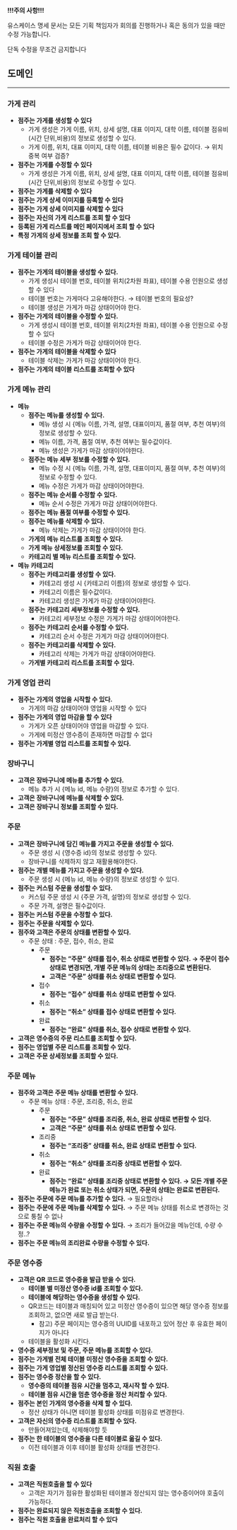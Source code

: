**!!!주의 사항!!!**

유스케이스 명세 문서는 모든 기획 책임자가 회의를 진행하거나 혹은 동의가 있을 때만 수정 가능합니다.

단독 수정을 무조건 금지합니다

## 도메인

---

### 가게 관리

- **점주는 가게를 생성할 수 있다**
    - 가게 생성은 가게 이름, 위치, 상세 설명, 대표 이미지, 대학 이름, 테이블 점유비(시간 단위,비용)의 정보로 생성할 수 있다.
    - 가게 이름, 위치, 대표 이미지, 대학 이름, 테이블 비용은 필수 값이다. → 위치 중복 여부 검증?
- **점주는 가게를 수정할 수 있다**
    - 가게 생성은 가게 이름, 위치, 상세 설명, 대표 이미지, 대학 이름, 테이블 점유비(시간 단위,비용)의 정보로 수정할 수 있다.
- **점주는 가게를 삭제할 수 있다**
- **점주는 가게 상세 이미지를 등록할 수 있다**
- **점주는 가게 상세 이미지를 삭제할 수 있다**
- **점주는 자신의 가게 리스트를 조회 할 수 있다**
- **등록된 가게 리스트를 메인 페이지에서 조회 할 수 있다**
- **특정 가게의 상세 정보를 조회 할 수 있다.**

### 가게 테이블 관리

- **점주는 가게의 테이블을 생성할 수 있다.**
    - 가게 생성시 테이블 번호, 테이블 위치(2차원 좌표), 테이블 수용 인원으로 생성할 수 있다
    - 테이블 번호는 가게마다 고유해야한다. → 테이블 번호의 필요성?
    - 테이블 생성은 가게가 마감 상태이어야 한다.
- **점주는 가게의 테이블을 수정할 수 있다.**
    - 가게 생성시 테이블 번호, 테이블 위치(2차원 좌표), 테이블 수용 인원으로 수정할 수 있다
    - 테이블 수정은 가게가 마감 상태이어야 한다.
- **점주는 가게의 테이블을 삭제할 수 있다**
    - 테이블 삭제는 가게가 마감 상태이어야 한다.
- **점주는 가게의 테이블 리스트를 조회할 수 있다**

### 가게 메뉴 관리

- **메뉴**
    - **점주는 메뉴를 생성할 수 있다.**
        - 메뉴 생성 시 {메뉴 이름, 가격, 설명, 대표이미지, 품절 여부, 추천 여부}의 정보로 생성할 수 있다.
        - 메뉴 이름, 가격, 품절 여부, 추천 여부는 필수값이다.
        - 메뉴 생성은 가게가 마감 상태이어야한다.
    - **점주는 메뉴 세부 정보를 수정할 수 있다.**
        - 메뉴 수정 시 {메뉴 이름, 가격, 설명, 대표이미지, 품절 여부, 추천 여부}의 정보로 수정할 수 있다.
        - 메뉴 수정은 가게가 마감 상태이어야한다.
    - **점주는 메뉴 순서를 수정할 수 있다.**
        - 메뉴 순서 수정은 가게가 마감 상태이어야한다.
    - **점주는 메뉴 품절 여부를 수정할 수 있다.**
    - **점주는 메뉴를 삭제할 수 있다.**
        - 메뉴 삭제는 가게가 마감 상태이어야 한다.
    - **가게의 메뉴 리스트를 조회할 수 있다.**
    - **가게 메뉴 상세정보를 조회할 수 있다.**
    - **카테고리 별 메뉴 리스트를 조회할 수 있다.**
- **메뉴 카테고리**
    - **점주는 카테고리를 생성할 수 있다.**
        - 카테고리 생성 시 {카테고리 이름}의 정보로 생성할 수 있다.
        - 카테고리 이름은 필수값이다.
        - 카테고리 생성은 가게가 마감 상태이어야한다.
    - **점주는 카테고리 세부정보를 수정할 수 있다.**
        - 카테고리 세부정보 수정은 가게가 마감 상태이어야한다.
    - **점주는 카테고리 순서를 수정할 수 있다.**
        - 카테고리 순서 수정은 가게가 마감 상태이어야한다.
    - **점주는 카테고리를 삭제할 수 있다.**
        - 카테고리 삭제는 가게가 마감 상태이어야한다.
    - **가게별 카테고리 리스트를 조회할 수 있다.**

### 가게 영업 관리

- **점주는 가게의 영업을 시작할 수 있다.**
    - 가게의 마감 상태이어야 영업을 시작할 수 있다
- **점주는 가게의 영업 마감을 할 수 있다**
    - 가게가 오픈 상태이어야 영업을 마감할 수 있다.
    - 가게에 미정산 영수증이 존재하면 마감할 수 없다
- **점주는 가게별 영업 리스트를 조회할 수 있다.**

### 장바구니

- **고객은 장바구니에 메뉴를 추가할 수 있다.**
    - 메뉴 추가 시 {메뉴 id, 메뉴 수량}의 정보로 추가할 수 있다.
- **고객은 장바구니에 메뉴를 삭제할 수 있다.**
- **고객은 장바구니 정보를 조회할 수 있다.**

### 주문

- **고객은 장바구니에 담긴 메뉴를 가지고 주문을 생성할 수 있다.**
    - 주문 생성 시 {영수증 id}의 정보로 생성할 수 있다.
    - 장바구니를 삭제하지 않고 재활용해야한다.
- **점주는 개별 메뉴를 가지고 주문을 생성할 수 있다.**
    - 주문 생성 시 {메뉴 id, 메뉴 수량}의 정보로 생성할 수 있다.
- **점주는 커스텀 주문을 생성할 수 있다.**
    - 커스텀 주문 생성 시 {주문 가격, 설명}의 정보로 생성할 수 있다.
    - 주문 가격, 설명은 필수값이다.
- **점주는 커스텀 주문을 수정할 수 있다.**
- **점주는 주문을 삭제할 수 있다.**
- **점주와 고객은 주문의 상태를 변환할 수 있다.**
    - 주문 상태 : 주문, 접수, 취소, 완료
        - 주문
            - **점주는 “주문” 상태를 접수, 취소 상태로 변환할 수 있다.
              → 주문이 접수 상태로 변경되면, 개별 주문 메뉴의 상태는 조리중으로 변환된다.**
            - **고객은 “주문” 상태를 취소 상태로 변환할 수 있다.**
        - 접수
            - **점주는 “접수” 상태를 취소 상태로 변환할 수 있다.**
        - 취소
            - **점주는 “취소” 상태를 접수 상태로 변환할 수 있다.**
        - 완료
            - **점주는 “완료” 상태를 취소, 접수 상태로 변환할 수 있다.**
- **고객은 영수증의 주문 리스트를 조회할 수 있다.**
- **점주는 영업별 주문 리스트를 조회할 수 있다.**
- **고객은 주문 상세정보를 조회할 수 있다.**

### 주문 메뉴

- **점주와 고객은 주문 메뉴 상태를 변환할 수 있다.**
    - 주문 메뉴 상태 : 주문, 조리중, 취소, 완료
        - 주문
            - **점주는 “주문” 상태를 조리중, 취소, 완료 상태로 변환할 수 있다.**
            - **고객은 “주문” 상태를 취소 상태로 변환할 수 있다.**
        - 조리중
            - **점주는 “조리중” 상태를 취소, 완료 상태로 변환할 수 있다.**
        - 취소
            - **점주는 “취소” 상태를 조리중 상태로 변환할 수 있다.**
        - 완료
            - **점주는 “완료” 상태를 조리중 상태로 변환할 수 있다.
              → 모든 개별 주문 메뉴가 완료 또는 취소 상태가 되면, 주문의 상태는 완료로 변환된다.**
- **점주는 주문에 주문 메뉴를 추가할 수 있다.**
  → 필요할라나
- **점주는 주문에 주문 메뉴를 삭제할 수 있다.**
  → 주문 메뉴 상태를 취소로 변경하는 것으로 퉁칠 수 없나
- **점주는 주문 메뉴의 수량을 수정할 수 있다.**
  → 조리가 들어갔을 메뉴인데, 수량 수정..?
- **점주는 주문 메뉴의 조리완료 수량을 수정할 수 있다.**

### 주문 영수증

- **고객은 QR 코드로 영수증을 발급 받을 수 있다.**
    - **테이블 별 미정산 영수증 id를 조회할 수 있다.**
    - **테이블에 해당하는 영수증을 생성할 수 있다.**
    - QR코드는 테이블과 매칭되어 있고 미정산 영수증이 있으면 해당 영수증 정보를 조회하고,
      없으면 새로 발급 받는다.
        - 참고) 주문 페이지는 영수증의 UUID를 내포하고 있어 정산 후 유효한 페이지가 아니다
    - 테이블을 활성화 시킨다.
- **영수증 세부정보 및 주문, 주문 메뉴를 조회할 수 있다.**
- **점주는 가게별 전체 테이블 미정산 영수증을 조회할 수 있다.**
- **점주는 가게 영업별 정산된 영수증 리스트를 조회할 수 있다.**
- **점주는 영수증 정산을 할 수 있다.**
    - **영수증의 테이블 점유 시간을 멈추고, 재시작 할 수 있다.**
    - **테이블 점유 시간을 멈춘 영수증을 정산 처리할 수 있다.**
- **점주는 본인 가게의 영수증을 삭제 할 수 있다.**
    - 정산 상태가 아니면 테이블 활성화 상태를 미점유로 변경한다.
- **고객은 자신의 영수증 리스트를 조회할 수 있다.**
    - 만들어져있는데, 삭제해야할 듯
- **점주는 한 테이블의 영수증을 다른 테이블로 옮길 수 있다.**
    - 이전 테이블과 이후 테이블 활성화 상태를 변경한다.

### 직원 호출

- **고객은 직원호출을 할 수 있다**
    - 고객은 자기가 점유한 활성화된 테이블과 정산되지 않는 영수증이어야 호출이 가능하다.
- **점주는 완료되지 않은 직원호출을 조회할 수 있다.**
- **점주는 직원 호출을 완료처리 할 수 있다**
